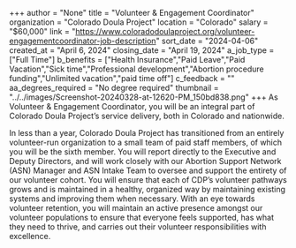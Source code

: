 +++
author = "None"
title = "Volunteer & Engagement Coordinator"
organization = "Colorado Doula Project"
location = "Colorado"
salary = "$60,000"
link = "https://www.coloradodoulaproject.org/volunteer-engagementcoordinator-job-description"
sort_date = "2024-04-06"
created_at = "April 6, 2024"
closing_date = "April 19, 2024"
a_job_type = ["Full Time"]
b_benefits = ["Health Insurance","Paid Leave","Paid Vacation","Sick time","Professional development","Abortion procedure funding","Unlimited vacation","paid time off"]
c_feedback = ""
aa_degrees_required = "No degree required"
thumbnail = "../../images/Screenshot-20240328-at-12620-PM_150bd838.png"
+++
As Volunteer & Engagement Coordinator, you will be an integral part of Colorado Doula Project’s service delivery, both in Colorado and nationwide. 

In less than a year, Colorado Doula Project has transitioned from an entirely volunteer-run organization to a small team of paid staff members, of which you will be the sixth member. You will report directly to the Executive and Deputy Directors, and will work closely with our Abortion Support Network (ASN) Manager and ASN Intake Team to oversee and support the entirety of our volunteer cohort. You will ensure that each of CDP’s volunteer pathways grows and is maintained in a healthy, organized way by maintaining existing systems and improving them when necessary. With an eye towards volunteer retention, you will maintain an active presence amongst our volunteer populations to ensure that everyone feels supported, has what they need to thrive, and carries out their volunteer responsibilities with excellence.